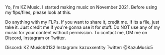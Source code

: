Yo, I'm KZ Music. I started making music on November 2021. Before using my flps/files, please look at this.

Do anything with my FLPs. If you want to share it, credit me.
If its a file, just take it. Just credit me if you're gonna use it for stuff.
Do NOT use any of my music for your content without permission.
To contact me, DM me on Discord, Instagram or Twitter.

Discord: KZ Music#0132
Instagram: kazuxxentity
Twitter: @KazuMusic5
